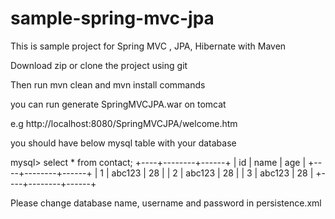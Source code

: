 sample-spring-mvc-jpa
=====================

This is sample project for Spring MVC , JPA, Hibernate with Maven

Download zip or clone the project using git

Then run mvn clean and mvn install commands

you can run generate SpringMVCJPA.war on tomcat 

e.g http://localhost:8080/SpringMVCJPA/welcome.htm 

you should have below mysql table with your database

mysql> select * from contact;
+----+--------+------+
| id | name   | age  |
+----+--------+------+
|  1 | abc123 |   28 |
|  2 | abc123 |   28 |
|  3 | abc123 |   28 |
+----+--------+------+


Please change database name, username and password in persistence.xml

